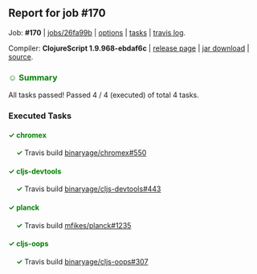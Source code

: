 ## Report for job #170

Job: **#170** | [jobs/26fa99b](https://github.com/cljs-oss/canary/commit/26fa99b10eed51cd17a0f1ef9d0a54cd55640a8a) | [options](options.edn) | [tasks](tasks.edn) | [travis log](https://travis-ci.org/cljs-oss/canary/builds/313861354).

Compiler: **ClojureScript 1.9.968-ebdaf6c** | [release page](https://github.com/cljs-oss/canary/releases/tag/r1.9.968-ebdaf6c) | [jar download](https://github.com/cljs-oss/canary/releases/download/r1.9.968-ebdaf6c/clojurescript-1.9.968-ebdaf6c.jar) | [source](https://github.com/clojure/clojurescript/commit/ebdaf6c06c1112a67ba5a12498801c6d858e5a0a).

### <b style='color:green'>☺ Summary</b>

All tasks passed! Passed 4 / 4 (executed) of total 4 tasks.

### Executed Tasks

#### <b style='color:green'>&#x2713; chromex</b>
&nbsp;&nbsp;&nbsp;&nbsp;<b style='color:green'>&#x2713;</b> Travis build [binaryage/chromex#550](https://travis-ci.org/binaryage/chromex/builds/313862184)<br>

#### <b style='color:green'>&#x2713; cljs-devtools</b>
&nbsp;&nbsp;&nbsp;&nbsp;<b style='color:green'>&#x2713;</b> Travis build [binaryage/cljs-devtools#443](https://travis-ci.org/binaryage/cljs-devtools/builds/313862180)<br>

#### <b style='color:green'>&#x2713; planck</b>
&nbsp;&nbsp;&nbsp;&nbsp;<b style='color:green'>&#x2713;</b> Travis build [mfikes/planck#1235](https://travis-ci.org/mfikes/planck/builds/313862186)<br>

#### <b style='color:green'>&#x2713; cljs-oops</b>
&nbsp;&nbsp;&nbsp;&nbsp;<b style='color:green'>&#x2713;</b> Travis build [binaryage/cljs-oops#307](https://travis-ci.org/binaryage/cljs-oops/builds/313862182)<br>